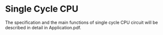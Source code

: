 # Single Cycle CPU

The specification and the main functions of single cycle CPU circuit will be described in detail in Application.pdf.